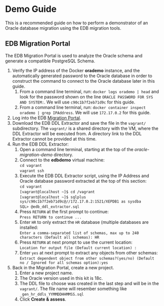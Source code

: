 # Demo Guide

This is a recommended guide on how to perform a demonstrator of an Oracle
database migration using the EDB migration tools.

## EDB Migration Portal

The EDB Migration Portal is used to analyze the Oracle schema and generate a
compatible PostgreSQL Schema.

1. Verify the IP address of the Docker **orademo** instance, and the
   automatically generated password to the Oracle database in order to
   construct the command to connect to the Oracle database later in this guide.
   1. From a command line terminal, run: `docker logs orademo | head` and look
      for the password shown on the line `ORACLE PASSWORD FOR SYS AND SYSTEM:`.
      We will use `c90c1b7f2eb71d9c` for this guide.
   2. From a command line terminal, run: `docker container inspect orademo |
      grep IPAddress`.  We will use `172.17.0.2` for this guide.
2. Log into the EDB [Migration Portal](https://migration.enterprisedb.com).
3. Download the EDB DDL Extractor and save the file in the `vagrant/`
   subdirectory.  The `vagrant/` is a shared directory with the VM, where the
   DDL Extractor will be executed from.  A directory link to the DDL Extractor
   cannot be provided at this time.
4. Run the EDB DDL Extractor:  
   1. Open a command line terminal, starting at the top of the
      *oracle-migration-demo* directory.
   2. Connect to the **edbdemo** virtual machine:  
      `cd vagrant`  
      `vagrant ssh`
   3. Execute the EDB DDL Extractor script, using the IP Address and Oracle
      database password extracted at the top of this section:  
      `cd vagrant`  
      `[vagrant@localhost ~]$ cd /vagrant`  
      `[vagrant@localhost ~]$ sqlplus sys/c90c1b7f2eb71d9c@//172.17.0.2:1521/XEPDB1 as sysdba`  
      `SQL> @edb_ddl_extractor.sql`
   4. Press `RETURN` at the first prompt to continue:  
      `Press RETURN to continue ...`  
   5. Enter `HR` to only extract the `HR` database (multiple databases are
      installed:  
      `Enter a comma-separated list of schemas, max up to 240 characters
      (Default all schemas): HR`  
   6. Press `RETURN` at next prompt to use the current location:  
      `Location for output file (Default current location) : `  
   7. Enter `yes` at next prompt to extract any objects from other schemas:  
      `Extract dependent object from other schemas?(yes/no) (Default no /
      Ignored for all schemas option):yes`  
5. Back in the Migration Portal, create a new project.
   1. Enter a new project name.
   2. The Oracle version used in this kit is 18c.
   3. The DDL file to choose was created in the last step and will be in the
      `vagrant/`.  The file name will resember something like
      `_gen_hr_ddls_YYMMDDHHMMSS.sql`
   4. Click **Create & assess**.
